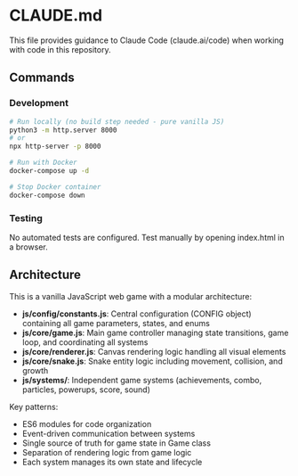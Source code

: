 # CLAUDE.md

This file provides guidance to Claude Code (claude.ai/code) when working with code in this repository.

## Commands

### Development
```bash
# Run locally (no build step needed - pure vanilla JS)
python3 -m http.server 8000
# or
npx http-server -p 8000

# Run with Docker
docker-compose up -d

# Stop Docker container
docker-compose down
```

### Testing
No automated tests are configured. Test manually by opening index.html in a browser.

## Architecture

This is a vanilla JavaScript web game with a modular architecture:

- **js/config/constants.js**: Central configuration (CONFIG object) containing all game parameters, states, and enums
- **js/core/game.js**: Main game controller managing state transitions, game loop, and coordinating all systems
- **js/core/renderer.js**: Canvas rendering logic handling all visual elements
- **js/core/snake.js**: Snake entity logic including movement, collision, and growth
- **js/systems/**: Independent game systems (achievements, combo, particles, powerups, score, sound)

Key patterns:
- ES6 modules for code organization
- Event-driven communication between systems
- Single source of truth for game state in Game class
- Separation of rendering logic from game logic
- Each system manages its own state and lifecycle